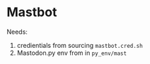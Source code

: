 
# Mastbot

Needs:

1. credientials from sourcing `mastbot.cred.sh`
2. Mastodon.py env from in `py_env/mast`